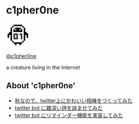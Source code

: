 c1pher0ne
=====

<img src="static/img/c1pher0ne_on.png" />

[@c1pher0ne](http://twitter.com/c1pher0ne)

a creature living in the Internet

## About 'c1pher0ne'

* [秋なので、twitter上にかわいい相棒をつくってみた](http://m0t0k1ch1st0ry.com/blog/2013/09/30/c1pher0ne-1)
* [twitter bot に趣深い詩を詠ませてみた](http://m0t0k1ch1st0ry.com/blog/2013/10/02/c1pher0ne-2)
* [twitter bot にリマインダー機能を実装してみた](http://m0t0k1ch1st0ry.com/blog/2013/10/04/c1pher0ne-3)
